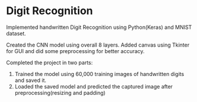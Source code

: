 # Digit Recognition
Implemented handwritten Digit Recognition using Python(Keras) and MNIST dataset.

Created the CNN model using overall 8 layers. Added canvas using Tkinter for GUI and did some preprocessing for better accuracy.

Completed the project in two parts:

1. Trained the model using 60,000 training images of handwritten digits and saved it.
2. Loaded the saved model and predicted the captured image after preprocessing(resizing and padding)
